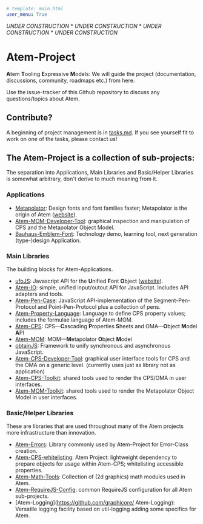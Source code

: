 ```yaml
# template: main.html
user_menu: True
```
*UNDER CONSTRUCTION* * *UNDER CONSTRUCTION* * *UNDER CONSTRUCTION* * *UNDER CONSTRUCTION*
# Atem-Project
**A**tem **T**ooling **E**xpressive **M**odels:  We will guide the project (documentation, discussions, community, roadmaps etc.) from here.

Use the issue-tracker of this Github repository to discuss any questions/topics about Atem.

## Contribute?

A beginning of project management is in [tasks.md](https://github.com/graphicore/Atem-Project/tree/master/tasks.md). If you see yourself fit to work on one of the tasks, please contact us!

## The Atem-Project is a collection of sub-projects:

The separation into Applications, Main Libraries and Basic/Helper Libraries is somewhat arbitrary, don't derive to much meaning from it.

### Applications

* [Metapolator](https://github.com/metapolator/metapolator): Design fonts and font families faster; Metapolator is the origin of Atem ([website](http://metapolator.com )).
* [Atem-MOM-Developer-Tool](https://github.com/metapolator/Atem-MOM-Developer-Tool): graphical inspection and manipulation of CPS and the Metapolator Object Model.
* [Bauhaus-Emblem-Font](https://github.com/graphicore/Bauhaus-Emblem-Font): Technology demo, learning tool, next generation (type-)design Application.

### Main Libraries

The building blocks for Atem-Applications.

* [ufoJS](https://github.com/graphicore/ufoJS/): Javascript API for the **U**nified **F**ont **O**bject ([website](http://lib.ufojs.org)).
* [Atem-IO](https://github.com/graphicore/Atem-IO): simple, unified input/outout API for JavaScript. Includes API adapters and tools.
* [Atem-Pen-Case](https://github.com/graphicore/Atem-Pen-Case): JavaScript API-implementation of the Segment-Pen-Protocol and Point-Pen-Protocol plus a collection of pens.
* [Atem-Property-Language](https://github.com/graphicore/Atem-Property-Language): Language to define CPS property values; includes the formulae language of Atem-MOM.
* [Atem-CPS](https://github.com/graphicore/Atem-CPS): CPS—**C**ascading **P**roperties **S**heets and OMA—**O**bject **M**odel **A**PI
* [Atem-MOM](https://github.com/graphicore/Atem-MOM): MOM—**M**etapolator **O**bject **M**odel
* [obtainJS](https://github.com/graphicore/obtainJS): Framework to unify synchronous and asynchronous JavaScript.
* [Atem-CPS-Developer-Tool](https://github.com/graphicore/Atem-CPS-Developer-Tool): graphical user interface tools for CPS and the OMA on a generic level. (currently uses just as library not as application)
* [Atem-CPS-Toolkit](https://github.com/graphicore/Atem-CPS-Toolkit): shared tools used to render the CPS/OMA in user interfaces.
* [Atem-MOM-Toolkit](https://github.com/graphicore/Atem-MOM-Toolkit): shared tools used to render the Metapolator Object Model in user interfaces.


### Basic/Helper Libraries

These are libraries that are used throughout many of the Atem projects more infrastructure than innovation.

* [Atem-Errors](https://github.com/graphicore/Atem-Errors): Library commonly used by Atem-Project for Error-Class creation.
* [Atem-CPS-whitelisting](https://github.com/graphicore/Atem-CPS-whitelisting): Atem Project: lightweight dependency to prepare objects for usage within Atem-CPS; whitelisting accessible properties.
* [Atem-Math-Tools](https://github.com/graphicore/Atem-Math-Tools): Collection of (2d graphics) math modules used in Atem.
* [Atem-RequireJS-Config](https://github.com/graphicore/Atem-RequireJS-Config/): common RequireJS configuration for all Atem sub-projects.
* [Atem-Logging](https://github.com/graphicore/ Atem-Logging): Versatile logging facility based on util-logging adding some specifics for Atem.


